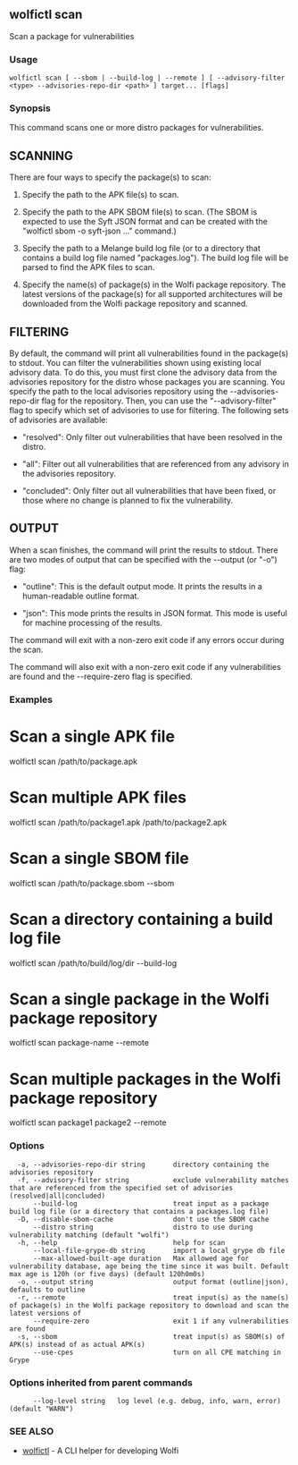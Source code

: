 ## wolfictl scan

Scan a package for vulnerabilities

### Usage

```
wolfictl scan [ --sbom | --build-log | --remote ] [ --advisory-filter <type> --advisories-repo-dir <path> ] target... [flags]
```

### Synopsis

This command scans one or more distro packages for vulnerabilities.

## SCANNING

There are four ways to specify the package(s) to scan:

1. Specify the path to the APK file(s) to scan.

2. Specify the path to the APK SBOM file(s) to scan. (The SBOM is expected to
   use the Syft JSON format and can be created with the "wolfictl sbom -o
   syft-json ..." command.)

3. Specify the path to a Melange build log file (or to a directory that
   contains a build log file named "packages.log"). The build log file will be
   parsed to find the APK files to scan.

4. Specify the name(s) of package(s) in the Wolfi package repository. The
   latest versions of the package(s) for all supported architectures will be
   downloaded from the Wolfi package repository and scanned.

## FILTERING

By default, the command will print all vulnerabilities found in the package(s)
to stdout. You can filter the vulnerabilities shown using existing local
advisory data. To do this, you must first clone the advisory data from the
advisories repository for the distro whose packages you are scanning. You
specify the path to the local advisories repository using the
--advisories-repo-dir flag for the repository. Then, you can use the
"--advisory-filter" flag to specify which set of advisories to use for
filtering. The following sets of advisories are available:

- "resolved": Only filter out vulnerabilities that have been resolved in the
  distro.

- "all": Filter out all vulnerabilities that are referenced from any advisory
  in the advisories repository.

- "concluded": Only filter out all vulnerabilities that have been fixed, or those
  where no change is planned to fix the vulnerability.

## OUTPUT

When a scan finishes, the command will print the results to stdout. There are
two modes of output that can be specified with the --output (or "-o") flag:

- "outline": This is the default output mode. It prints the results in a
  human-readable outline format.

- "json": This mode prints the results in JSON format. This mode is useful for
  machine processing of the results.

The command will exit with a non-zero exit code if any errors occur during the
scan.

The command will also exit with a non-zero exit code if any vulnerabilities are
found and the --require-zero flag is specified.



### Examples


# Scan a single APK file
wolfictl scan /path/to/package.apk

# Scan multiple APK files
wolfictl scan /path/to/package1.apk /path/to/package2.apk

# Scan a single SBOM file
wolfictl scan /path/to/package.sbom --sbom

# Scan a directory containing a build log file
wolfictl scan /path/to/build/log/dir --build-log

# Scan a single package in the Wolfi package repository
wolfictl scan package-name --remote

# Scan multiple packages in the Wolfi package repository
wolfictl scan package1 package2 --remote


### Options

```
  -a, --advisories-repo-dir string       directory containing the advisories repository
  -f, --advisory-filter string           exclude vulnerability matches that are referenced from the specified set of advisories (resolved|all|concluded)
      --build-log                        treat input as a package build log file (or a directory that contains a packages.log file)
  -D, --disable-sbom-cache               don't use the SBOM cache
      --distro string                    distro to use during vulnerability matching (default "wolfi")
  -h, --help                             help for scan
      --local-file-grype-db string       import a local grype db file
      --max-allowed-built-age duration   Max allowed age for vulnerability database, age being the time since it was built. Default max age is 120h (or five days) (default 120h0m0s)
  -o, --output string                    output format (outline|json), defaults to outline
  -r, --remote                           treat input(s) as the name(s) of package(s) in the Wolfi package repository to download and scan the latest versions of
      --require-zero                     exit 1 if any vulnerabilities are found
  -s, --sbom                             treat input(s) as SBOM(s) of APK(s) instead of as actual APK(s)
      --use-cpes                         turn on all CPE matching in Grype
```

### Options inherited from parent commands

```
      --log-level string   log level (e.g. debug, info, warn, error) (default "WARN")
```

### SEE ALSO

* [wolfictl](wolfictl.md)	 - A CLI helper for developing Wolfi

